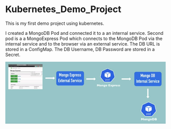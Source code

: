 # Kubernetes_Demo_Project
This is my first demo project using kubernetes.

I created a MongoDB Pod and connected it to a an internal service. 
Second pod is a a MongoExpress Pod which connects to the MongoDB Pod via the internal service and to the browser via an external service. 
The DB URL is stored in a ConfigMap.
The DB Username, DB Password are stored in a Secret.

![alt text](Diagram.png)
